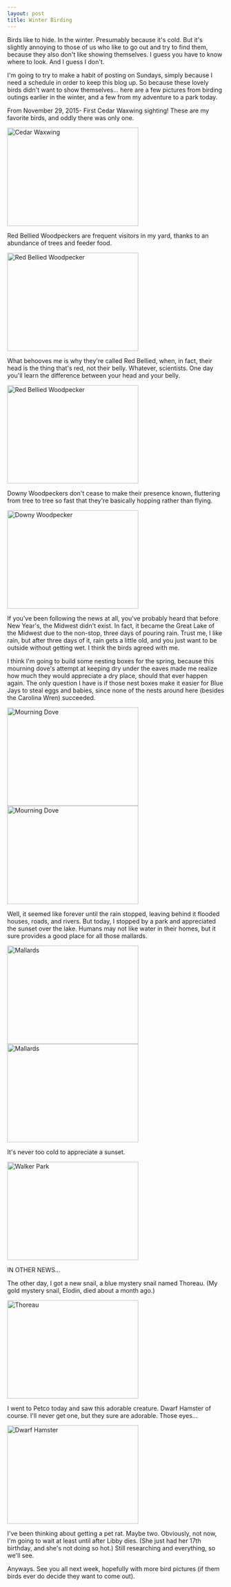 ```yaml
---
layout: post
title: Winter Birding
---
```


Birds like to hide. In the winter. Presumably because it's cold. But it's slightly annoying to those of us who like to go out and try to find them, because they also don't like showing themselves. I guess you have to know where to look. And I guess I don't. 

I'm going to try to make a habit of posting on Sundays, simply because I need a schedule in order to keep this blog up. So because these lovely birds didn't want to show themselves... here are a few pictures from birding outings earlier in the winter, and a few from my adventure to a park today.

From November 29, 2015- First Cedar Waxwing sighting! These are my favorite birds, and oddly there was only one. 

<img src="https://lh3.googleusercontent.com/P1I2oYq1scqIaM5MHD2UUkoVYbfzwSDaj5JZj5BvGcqzUHeWIWZI0oszF0HTFcppmPc3qHp0I6v_FyEeFXEI73cL1SRNxCj0-dZoQ3f19aicnfVW1heBAXfNeBWSm4hE0X_ArVlXTTzMTx-o8IGjuTaE00FSDCwY8Q4VTVUpVj08VyM2iI8W5qx_W6VmuGu0Daou9uaNaowu99Tna0EpY78GKWsSO77o49Mq_hraJbipeaxzOQ1G11ip9RNGUU8DmF9WD73WE2NGNer_R91vfHrIHwl-dPxyMM2bp4V5jkOyRsKnWfVdnNND5x0ayHjMEfpIjOKGDt-7hsP-_xvXJtm6JsnEHElXOyOXSslkoTtsAkteEjHs_ahB1IBk_3Lz1x7ygLLYGU54gOtWKCDsRtM0vA_gPOdhy5MRcSSfYJm6kstDeKzer7jAeuwlQdjvfSQX3z1zRkbS82xzaQdJPZwo2siCnoF9LMaKXUt88gwT6bKNb-FzbRlakPMBuiLShnqtp7O1eG3oBWoVC-1Fe5TFqFWsphSLp29LHrfg3mkp-uZnJnGPALYukBtBhkKj-isT=w862-h646-no" alt="Cedar Waxwing" style="width:304px;height:228px;">

Red Bellied Woodpeckers are frequent visitors in my yard, thanks to an abundance of trees and feeder food. 

<img src="https://lh3.googleusercontent.com/8UJ9oNyQhKYLyfMhEWz1B2pakZAHgZr1Z03qomR8Km_DxHGGyNMVkVI7MY2ZVkPaAy2eo34XUqfKaWmZ4yaEy_lAJq1D41Mmub8SN-_uW6xrSmIE8jYUN9uEx9FRBzLfU5LwLr0dEYarngogazLlrRv4YGa27CLLThWOnrC5vM6z1sFHQ5_C5pNQZ5l0AAZm5G14Jtt2bUyPB9iiMnhwLFKCHcZWd5UmgA0UqkQvBbVhNqj0H-44jlCrzszoxWpRM6sYfu3TfKzx3yslgEkYCjT-MtdAbP05PGVrJR71bwcYjMXewvRgw3QSvT6tAmMFItBSn1n_0iFvSsDq-R8mDKvQU_U_TrVKngyFBfGNTN2C7UZvEDB0ST5Mhk0oWrkh-KdYHwJtl3p0vs1i2u-HBr71dxSPZyFYszBflgFmYvB7Pmrh1IVtiNStxU20s66s1vdqRVzlubzZsW5Gh7RNnWrv2CP-kiQWsoehWo3nAl6k2r1Mfa-rvF9gFBlCds0ZJI4tbuown7D1Ha-ckSeMjy4_MWgpbvKOdDpqFxkYBmfxpTHRI7U5TUTScFsWf5T0_dyn=w862-h646-no" alt="Red Bellied Woodpecker" style="width:304px;height:228px;">

What behooves me is why they're called Red Bellied, when, in fact, their head is the thing that's red, not their belly. Whatever, scientists. One day you'll learn the difference between your head and your belly. 

<img src="https://lh3.googleusercontent.com/DbWcdWowShDUxQy2ZOxrMze-BmUzGRJ0t3xrmmcvrBukadHs20csJCuwaMaqblz2bJGYI7wPtHaPhk9Q3-xQn5wK3JXwQwNDWinmE2WbyRW6q-2sF8Tr-hwFx0I_SHCuGIayW1FlU4C5L02ztNeswiWzaNkgs5Kx89LsXs4q3C8kMI8Zt7zWCJIuvSQuCXXhIek-lq7KOtxn5SXVa8VT62EJHG0jWmrQ32JH8Qw2FoEmubvp-PfgzAVXvwR29htzI2VZZL6YYlDl3Enx_KZBgHwobsi8zddGV8M9rN6QtnhN-Q33hcSmPEM5sZW0Qsd3MiiycdkLbZKdn_0tumBPJjUbtn9nDXJ0kXo_LNkOAByA-Jlw1j-cbxrZHyJ1bVxmDfChohI9CiCYTKh_ZdDDx66Xwy3f1Z_6qIT2h4JvCeenPNXm1r0dB_JDK8GyQf80v5Q1yC0PoigClBIexJSzAtbI85yA4JUD-dziFifb-eS4QRR6Eagq1xR5jIMfgAYO1imEQsrTdPi0X3op1OLK6Pcw73Xbav6PGjKwlwQVuFW_zpPlrhUSVpupIxMG17Q_s6B7=w862-h646-no" alt="Red Bellied Woodpecker" style="width:304px;height:228px;">

Downy Woodpeckers don't cease to make their presence known, fluttering from tree to tree so fast that they're basically hopping rather than flying. 

<img src="https://lh3.googleusercontent.com/iIWblLvhGBmtZ8-37Tm0GL5PCCX1VAV1TcdtITTZvL81_6Dax6ra9T8k-rHJ_RPNvLMLMksxjiqWzwK57d-f00ATTVwaFjuhuQXQQDIEmU9DHrojIjp6fwtA38FRgCJ7BQLT-5LtmcH73bWC9PAKSrPELMHsr4T5ptWSIItFL7L49L6ZjTO4US1Qy0VdcMK47dJUN-SpXSXpkmDI21t5u1b4MnvF-qM0ZDyTMyToP7pRFAC3OP3KPHORDNO2K96YXu3Z-5axUrSKBfztGu_qj1c1LyH9KMb34IK4-eyneS_KRqvEAbqjIqRdJvQoYvMkNizdRKD6LW23NwyWOzkuUSO0vh4_iG8ZfO7Ln6KwomV6O07pjk6wEE8xpPZ-xyGD0AS5ftwUeZXEZNfMcD_L0pjYtNHZUDggRnqfwmLRrl3Wp3yFZhijVaHhls_tU1G1O-HXEcTENZkd8F_kddnKDrQwF5fD6NZej2zXAnbPsYjicyoVSlT2aXLYargHyej7-u8Frrj_-0eUMdDSxJGNxGbzFAqgw_cfPg6cUo5HnDt4JjvDjWIdv7BX3t-HEuMIpSRV=w862-h646-no" alt="Downy Woodpecker" style="width:304px;height:228px;">

If you've been following the news at all, you've probably heard that before New Year's, the Midwest didn't exist. In fact, it became the Great Lake of the Midwest due to the non-stop, three days of pouring rain. Trust me, I like rain, but after three days of it, rain gets a little old, and you just want to be outside without getting wet. I think the birds agreed with me. 

I think I'm going to build some nesting boxes for the spring, because this mourning dove's attempt at keeping dry under the eaves made me realize how much they would appreciate a dry place, should that ever happen again. The only question I have is if those nest boxes make it easier for Blue Jays to steal eggs and babies, since none of the nests around here (besides the Carolina Wren) succeeded.

<img src="https://lh3.googleusercontent.com/Rf8T9XQKvJasQ9QzjH9VODV6jOXgeSuERIZGH_4TqHKJ-azCwQzRMbsJTHb-iojyt1MeD3IGjCu_SPGFKtSHqgcTuHsg6ntLQsqqwjWRWg-_aAMnX8hSj0140tDUegSzkQXbnrHN24xWjXGKIzzipk6-6WqC-qXSP833EQsfrOICwRKCOm4j_LKZx79thUVm9HBpPEmDIvKQ4A9CesUe1EUqoumm8wurx04mchKQohe74GLIpyMM9F2WVeoZVd-tt0xcarmV5qDaKKBlic99Dq4o2rKUJXIFKI2C_-5rzck4fQ-4k_Hk3nGSeqymiS6tEvuhLGAOKRvAn8gToQtM-_cEWxw0ZxJ_oYKE0hwpIgOEGOVMW80eL7-FvKB5obmwotWZWxOE3XeupWbAYxaElbzRiPR5cNcepomsf4ME2VOjZlfnjS54aIM56hJk7TrEX0psjTdd0jLrDYPrR1bkalYGC_UH7ouMfD8rOkHpa9KIwdMh0_gStSbmlJs6GmqGvH066JFGQTbo2jmOfSityVX8a0yghG1Bkf_NdW6scSU3rZAsmTw71Qur0WK132TMkKKN=w862-h646-no" alt="Mourning Dove" style="width:304px;height:228px;">

<img src="https://lh3.googleusercontent.com/V_RrlMWVsf99JUjRjzRdgrDPPFg7dar9K_nWz2hoTvce9TSQWaBn-_8cEmPJSoQG4WcHZ6LtkvT3YLGcMDajfCoxZuAP9pjRf0IZYa9QIBkkS21S94YyCjwdbh7DecA5nU7fo1stAM0LlahDAkAphyNGljRkX0r5z9ClfWggVegKPUCjoEjTLvIz868H3J7aVff4PLadVso5eXYLnpwjrlm8eL8wnDJJEHzckY9KMVntOOLTQJXytcGZ_vFo4RjRS2qUIQf3oz2mhIRe3hHE5TbLc6gtu5oHIZo9HnPnYP5t4IKhGkW0ZEUci1ZjXq2YtnahUudh6h1o8hDRV3HQiE_eGOZEgryGoP-UTfyo-b4cj44aMeDP8MvY0HSsEciSAl_tTW5uXbuCwuiY4nawfMTN1JD_z9ab5quxipIwLUe6LUtwPHyx9PXqIxaASWY982y4Tly3G8eu9rUgSiWkZsFSW5aT--NULxoDlCtuTiy9WI9UU5IApa8Nf1w6NfDH77prf2wFM0tnHf4wW80qA9_DFRO5NAPND-bW4PUJYV6HotWeE5jYluIaQ-FPwGpmOl9X=w862-h646-no" alt="Mourning Dove" style="width:304px;height:228px;">

Well, it seemed like forever until the rain stopped, leaving behind it flooded houses, roads, and rivers. But today, I stopped by a park and appreciated the sunset over the lake. Humans may not like water in their homes, but it sure provides a good place for all those mallards.

<img src="https://lh3.googleusercontent.com/yTxm0lI1Sq8rp_xkRRaL8QLDducJG7k7icR-fudHhe39OKKZlhx5Df3Nh7ShbG3q6WL9uCXdK5pZ0Qwq8KQff48NfUQzKA-knWTj9LiVZzCrnRsFbu2enrmbo2khjMzjoOnz002cgDpuqFbPAdJz-uXBGZK0TMiHNCiPGJaQCTl1yerlS2kFf1kVBlhFlOMRWrv9MPB_8Agc6G0IxFRugLffD2mFnCwzRGQ4TJRav6B7PzxrqUuMVaJB03xfW3LMN4U75kK_T_agFrWmRLXfMQUdaV5IfwdixfRGIotUFaYehC5BiaGu3cbiGLhogN9xM3TrPk_5KJLhieM3dek29h96COMYjI1ThjGYQxKf2_8RQKCfvhAs2XcWGGhSZ4pH5TOP9yf4Spo1VjTYZvpCYxtsC_FUSB_Fdwabtox5T_GUEeBwp33vYTPF6XFo_0-YGFiUD6A55ZIwKF8b4b4z4oq8os8C1uDWqCIB87Ibk36NpASPOL1Ms2HsOth1H_5nn3L4yq3rrY1S73N0wDzZVxjPJEBwRfDia1XtOz-vWB80fGcPPP0ACknz1RfIwxHdfcJl=w862-h646-no" alt="Mallards" style="width:304px;height:228px;">

<img src="https://lh3.googleusercontent.com/TYDk4zWRagI5zo6_kAevfMONsnDTVhlatlRRpQfsuk-y9-WW8aGdWRdsIam01KWv44fE9eq0LLV2U83rxIIHjtBbZ3M2pdH9rWZidQfUZ1BmF0uHy8I3Q6h75UCFY6CkOcF2Zowei7579VwW5FzcCYmT-mh8PCQipxPng-aOPbk0dmp4pBuw4UI_5A62LCyCEsVtDOb7lM9fOnIc8yUm60zAsiHH_LGYee3oSI25GQJCUyOOC7r2XMW0Iw7IC6mAH9nEK687rvc-doFG6k9nh13Y5eXD6-Ah94UUAxgEAKROvCnHS0xTa-urEabUYkA_FNTVDkt0-zNRIKBpwfpoCSWM22v0l7TkY4I1ZJ-TEIhxP8BPhKdvbdGc1RoVhG7CWdZlfkANsP5g-4K7jDeNudlcmi96U1R0eHmnIo1rsJC-F1IUzR_GhRTcyr_KYg-d8Sgb4McYEWINWfjnHykWKO_IRx1OG1YGG35p9r4tZQv-uM-EaQLP2S2fMsqjiNOxzGDbxxwP-msHy0y2g809iF7pP2IkZNI4t2uluNWhrASH52FXw1UOAnmVas9b4Rd1JUKn=w862-h646-no" alt="Mallards" style="width:304px;height:228px;">

It's never too cold to appreciate a sunset.

<img src="https://lh3.googleusercontent.com/T0otjU_CGhFzqw4W0CQAPNwVKAKriqjIpkfVd-ComwLVPTDczAjUGSw-EDIrKDOALks-34PdJYnv_aPSFacdrd--Itt8TU1BjXSXUwzf8GdI9geok3PSWkMtD5sKiTQjEWesXxSNWdzv8hnx6YIZM9YWJPJNNDKZa4ZX6Kzrlcp7fYydM_6EG8VDApfw2V8UzSaHw3I3dWNPTZrinZ1hMBdhnfXDJQ8V7tM673NMnK0Gv8-uugB8Roh8z06Liu-EKkjlA1GvQdlW9frq6z3ELV_BEhejNpkxU7o-XjYPTiT6W2W_Q43TcSJmpqaiBVBsvGl3OiU_2JGv-hWjg9y5XNlJC9u6EDonqYJr10S2_CUtJUMsDF-Fkk5DxxQPr4dwpmOHUBiYO4FPjs8J_QX7B4CA-xWyJhmfNndf0qwcnTajMJ3zxhz9xpCHSzObeGMRoqP3tHI0mPeB8439FKEZSg5pvPHhKQ3LpO_BrOb5MWWhYBH9hsZlj9Jf2LtajSNknGwKSRcNO0OTD-PiRI41IOXrbDSA3WLYvVgRxMzdAT5VBXQChpQM1pDlLjNntpWQBtY7=w862-h646-no" alt="Walker Park" style="width:304px;height:228px;">


IN OTHER NEWS...

The other day, I got a new snail, a blue mystery snail named Thoreau. (My gold mystery snail, Elodin, died about a month ago.)

<img src="https://lh3.googleusercontent.com/moXXb2d7-XP_1nGbFok2pvbOsoDaL4muIwo3726ESVoRyegDN8xtLuXkp2NExBY-VYDJWYMeZ9DbEz_HcrVK5tzHxVU3ymVc5YDfok4aGjedSrXHeXKJOuRHsbYwa41N_L6cyIb58rUKckwezSwgGckY3VW9iE-u8U1xDgbACmnhatRjTjsEAFCTRlIaC2kwZdHQ0k67-N8KRHfadZMO6dzyavRpBm3Tjn1iOs4uHSGcWXDz00z_90vIbUT7NxpowVroyT-ZX2tfWjYS7Jlkilhpq3zfDb16Y_DH_0qsizquzAQK0g29v9o0_S1hKmM3uKwy883y7Avjv633WTl-BswxuckQgDsJUyP1ol8izhmu7qaq5KyrWXnxnSYyah5ozfrQ__MthqaSJPMsyfHS7STbMVgkiP7Xpp1c5ULKXVImvknLN7dFND7AbZv0TGJAqwG_weQ830EuRxsOIyCydMyPcX8KkgZa1CKfD4qNAwsPIgNiNsvmlF1SZxokc4vv7iCnKPwTPODkZjV5NEcGbL2tmibenlnLq5R89HXp_0gh0dCMWL8kjCuxvTcmV_-P3lSO=w485-h646-no" alt="Thoreau" style="width:304px;height:228px;">

I went to Petco today and saw this adorable creature. Dwarf Hamster of course. I'll never get one, but they sure are adorable. Those eyes...

<img src="https://lh3.googleusercontent.com/TnQsBA5raWqp3CQuoaGQ_iPJ1_NbYgXV_ziHeFzed63vYMvJrAvdM2snMeklpjYMrpWo5CxD9Tgw7iLUkjh9zpwADPfWdBJQRs0-SHEegbs5Xp98WRgQv-at8fY0wurTorFsZqYe2FFVIRIzRL5GkVdxNfBKd3DiXLycxiHLNyQ-UWWLWH2xaUQc6pR--NoQ_pOsvCW3zUFwQ9sJfNYY2RS47YGCv4WdqAPjjb5YahaEbRSJKtSDGIOoXv7BXYrZEjMnsmibt4d93-yRJWzNqAZdObgAhxMd0W3BbFzqpJFeTATem50Fu3Cdt7wuxq-ZXSzNPRPPdFSeyl9zZvx7vcJk-W6raBQ7x7stXZ-aohE-QjlX_UfjDpPl2YVaTsxCCE7CCmFYF_fZON-44XR-_rt7mad299b3gLIm_iiCS5uWVrzrVgoInbrvjm80BBqbzzzsXVJn1IOTDG_SyOHhcqPZJA-ZeHg2Uh8Cb186ElPOk2ESk3068XEWf88221PK2j_I4Xf5pnNu3-JwXySlyh3v1_88i4UN-wBuyMexSY3i8ZP1q5m2DvTBMu4V6gsRzdOP=w485-h646-no" alt="Dwarf Hamster" style="width:304px;height:228px;">

I've been thinking about getting a pet rat. Maybe two. Obviously, not now, I'm going to wait at least until after Libby dies. (She just had her 17th birthday, and she's not doing so hot.) Still researching and everything, so we'll see. 

Anyways. See you all next week, hopefully with more bird pictures (if them birds ever do decide they want to come out). 